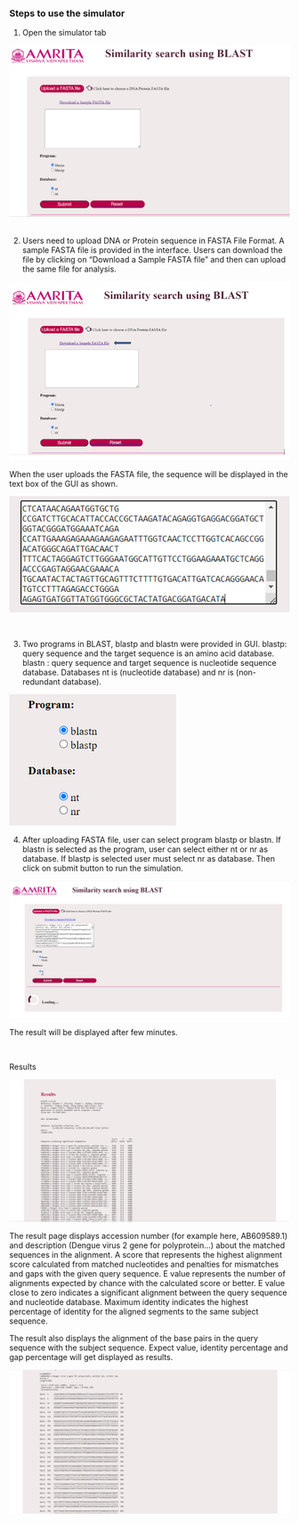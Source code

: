 ### Steps to use the simulator

1.	Open the simulator tab
 
<img src="images/1.png" title="" />
&nbsp;

2.	Users need to upload DNA or Protein sequence in FASTA File Format. A sample FASTA file is provided in the interface. Users can download the file by clicking on “Download a Sample FASTA file” and then can upload the same file for analysis. 
 
<img src="images/2.png" title="" />


When the user uploads the FASTA file, the sequence will be displayed in the text box of the GUI as shown. 

<img src="images/3.png" title="" />


&nbsp;


3.	Two programs in BLAST, blastp and blastn were provided in GUI. 
blastp: query sequence and the target sequence is an amino acid database.
blastn : query sequence and target sequence  is nucleotide sequence database. 
Databases  nt is (nucleotide database) and nr is (non-redundant database).

<img src="images/4.png" title="" />


4.	After uploading FASTA file, user can select program blastp or blastn. If blastn is selected as the program, user can select either nt or nr as database. If blastp is selected user must select nr as database. Then click on submit button to run the simulation.

<img src="images/5.png" title="" />

 
The result will be displayed after few minutes. 


&nbsp;

Results

<img src="images/6.png" title="" />

The result page displays accession number (for example here, AB609589.1) and description (Dengue virus 2 gene for polyprotein…) about the matched sequences in the alignment. A score that represents the highest alignment score calculated from matched nucleotides and penalties for mismatches and gaps with the given query sequence. E value represents the number of alignments expected by chance with the calculated score or better. E value close to zero indicates a significant alignment between the query sequence and nucleotide database. Maximum identity indicates the highest percentage of identity for the aligned segments to the same subject sequence.




The result also displays the alignment of the base pairs in the query sequence with the subject sequence. Expect value, identity percentage and gap percentage will get displayed as results.  

 
<img src="images/7.png" title="" />
